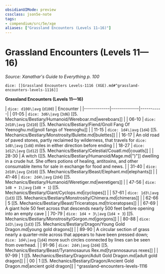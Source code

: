 ```yaml
---
obsidianUIMode: preview
cssclass: json5e-note
tags:
- compendium/src/5e/xge
aliases: ["Grassland Encounters (Levels 11—16)"]
---
```

# Grassland Encounters (Levels 11—16)
*Source: Xanathar's Guide to Everything p. 100* 

`dice: [[Grassland Encounters Levels-1116 (XGE).md#^grassland-encounters-levels-1116]]`

**Grassland Encounters (Levels 11—16)**

| `dice: d100\|avg` (`d100`) | Encounter |
|-------------|--------------|-----------|
| 01-05 | `dice: 3d6\|avg` (`3d6`) [[5. Mechanics/Bestiary/Humanoid/Wereboar.md|wereboars]] |
| 06-10 | `dice: 2d10\|avg` (`2d10`) [[5. Mechanics/Bestiary/Fiend/Gnoll Fang Of Yeenoghu.md|gnoll fangs of Yeenoghu]] |
| 11-15 | `dice: 1d4\|avg` (`1d4`) [[5. Mechanics/Bestiary/Monstrosity/Bulette.md|bulettes]] |
| 16-17 | An old road of paved stones, partly reclaimed by wilderness, that travels for `dice: 1d8\|avg` (`1d8`) miles in either direction before ending |
| 18-27 | `dice: 1d12\|avg` (`1d12`) [[5. Mechanics/Bestiary/Celestial/Couatl.md|couatls]] |
| 28-30 | A witch ([[5. Mechanics/Bestiary/Humanoid/Mage.md|")"]] dwelling in a crude hut. She offers potions of healing, antitoxins, and other consumable items for sale in exchange for food and news. |
| 31-40 | `dice: 2d10\|avg` (`2d10`) [[5. Mechanics/Bestiary/Beast/Elephant.md|elephants]] |
| 41-46 | `dice: 2d4\|avg` (`2d4`) [[5. Mechanics/Bestiary/Humanoid/Weretiger.md|weretigers]] |
| 47-56 | `dice: 1d8 + 1\|avg` (`1d8 + 1`) [[5. Mechanics/Bestiary/Giant/Cyclops.md|cyclopes]] |
| 57-61 | `dice: 1d3\|avg` (`1d3`) [[5. Mechanics/Bestiary/Monstrosity/Chimera.md|chimeras]] |
| 62-66 | 5 [[5. Mechanics/Bestiary/Beast/Triceratops.md|triceratopses]] |
| 67-69 | A giant hole 50 feet across that descends nearly 500 feet before opening into an empty cave |
| 70-79 | `dice: 1d4 + 3\|avg` (`1d4 + 3`) [[5. Mechanics/Bestiary/Monstrosity/Gorgon.md|gorgons]] |
| 80-88 | `dice: 1d3\|avg` (`1d3`) [[5. Mechanics/Bestiary/Dragon/Young Gold Dragon.md|young gold dragons]] |
| 89-90 | A circular section of grass nearly a quarter-mile across that appears to have been pressed down; `dice: 1d4\|avg` (`1d4`) more such circles connected by lines can be seen from overhead. |
| 91-96 | `dice: 2d4\|avg` (`2d4`) [[5. Mechanics/Bestiary/Beast/Tyrannosaurus Rex.md|tyrannosaurus rexes]] |
| 97-99 | 1 [[5. Mechanics/Bestiary/Dragon/Adult Gold Dragon.md|adult gold dragon]] |
| 00 | 1 [[5. Mechanics/Bestiary/Dragon/Ancient Gold Dragon.md|ancient gold dragon]] |
^grassland-encounters-levels-1116